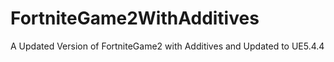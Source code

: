 # FortniteGame2WithAdditives
A Updated Version of FortniteGame2 with Additives and Updated to UE5.4.4
